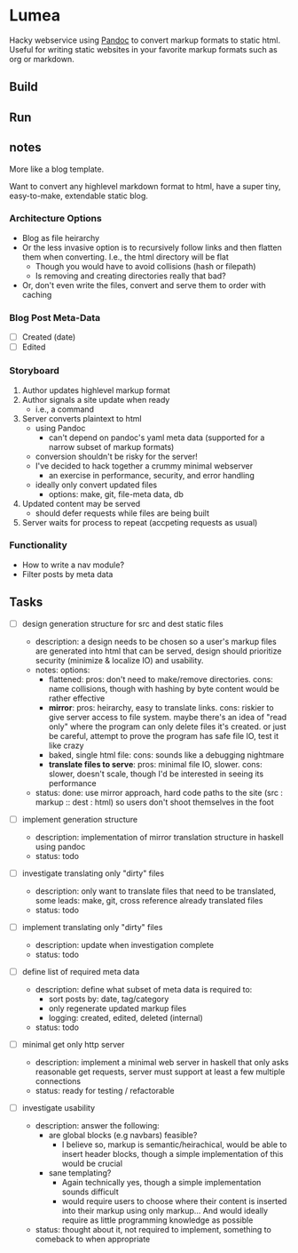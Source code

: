 # Lumea
Hacky webservice using [Pandoc](https://pandoc.org/) to convert markup formats to static html. Useful for writing static websites in your favorite markup formats such as org or markdown.

## Build

## Run

## notes

More like a blog template.

Want to convert any highlevel markdown format to html, have a super tiny, easy-to-make, extendable static blog.

### Architecture Options
- Blog as file heirarchy
- Or the less invasive option is to recursively follow links and then
  flatten them when converting. I.e., the html directory will be flat
  - Though you would have to avoid collisions (hash or filepath)
  - Is removing and creating directories really that bad?
- Or, don't even write the files, convert and serve them to order with caching

### Blog Post Meta-Data
- [ ] Created (date)
- [ ] Edited

### Storyboard
1. Author updates highlevel markup format
2. Author signals a site update when ready
    - i.e., a command
3. Server converts plaintext to html
    - using Pandoc
        - can't depend on pandoc's yaml meta data (supported for a narrow subset
          of markup formats)
    - conversion shouldn't be risky for the server!
    - I've decided to hack together a crummy minimal webserver
        - an exercise in performance, security, and error handling
    - ideally only convert updated files
        - options: make, git, file-meta data, db
4. Updated content may be served
    - should defer requests while files are being built
5. Server waits for process to repeat (accpeting requests as usual)

### Functionality
- How to write a nav module?
- Filter posts by meta data

## Tasks

- [ ] design generation structure for src and dest static files
    - description: a design needs to be chosen so a user's markup files are
      generated into html that can be served, design should prioritize security
      (minimize & localize IO) and usability.
    - notes: options:
        * flattened: pros: don't need to make/remove directories. cons: name 
          collisions, though with hashing by byte content would be rather
          effective
        * **mirror**: pros: heirarchy, easy to translate links. cons: riskier to
          give server access to file system. maybe there's an idea of "read
          only" where the program can only delete files it's created. or just be
          careful, attempt to prove the program has safe file IO, test it like
          crazy
        * baked, single html file: cons: sounds like a debugging nightmare
        * **translate files to serve**: pros: minimal file IO, slower. cons: slower,
          doesn't scale, though I'd be interested in seeing its performance
    - status: done: use mirror approach, hard code paths to the site (src :
    markup :: dest : html) so users don't shoot themselves in the foot

- [ ] implement generation structure
    - description: implementation of mirror translation structure in haskell using
      pandoc
    - status: todo

- [ ] investigate translating only "dirty" files
    - description: only want to translate files that need to be translated, some
      leads: make, git, cross reference already translated files
    - status: todo

- [ ] implement translating only "dirty" files
    - description: update when investigation complete
    - status: todo

- [ ] define list of required meta data
    - description: define what subset of meta data is required to:
        * sort posts by: date, tag/category
        * only regenerate updated markup files
        * logging: created, edited, deleted (internal)
    - status: todo

- [ ] minimal get only http server
    - description: implement a minimal web server in haskell that only asks
      reasonable get requests, server must support at least a few multiple
      connections
    - status: ready for testing / refactorable

- [ ] investigate usability
    - description: answer the following:
        * are global blocks (e.g navbars) feasible?
            * I believe so, markup is semantic/heirachical, would be able to
              insert header blocks, though a simple implementation of this
              would be crucial
        * sane templating?
            * Again technically yes, though a simple implementation sounds
              difficult
            * would require users to choose where their content is inserted into
              their markup using only markup... And would ideally require as
              little programming knowledge as possible
    - status: thought about it, not required to implement, something to comeback
      to when appropriate
